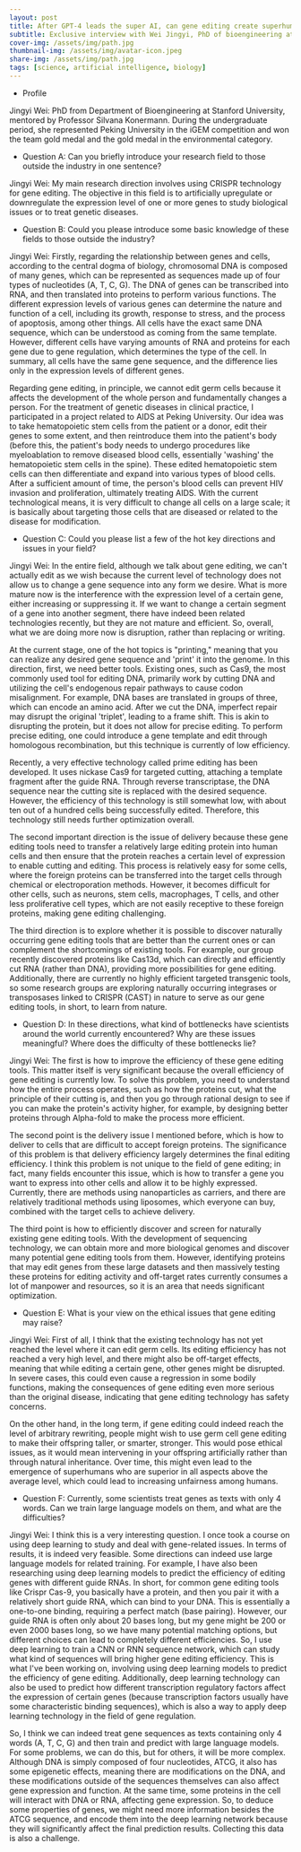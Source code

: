 ```yaml
---
layout: post
title: After GPT-4 leads the super AI, can gene editing create superhumans?
subtitle: Exclusive interview with Wei Jingyi, PhD of bioengineering at Stanford University
cover-img: /assets/img/path.jpg
thumbnail-img: /assets/img/avatar-icon.jpeg
share-img: /assets/img/path.jpg
tags: [science, artificial intelligence, biology]
---
```


* Profile

Jingyi Wei: PhD from Department of Bioengineering at Stanford University, mentored by Professor Silvana Konermann. During the undergraduate period, she represented Peking University in the iGEM competition and won the team gold medal and the gold medal in the environmental category.

* Question A: Can you briefly introduce your research field to those outside the industry in one sentence?

Jingyi Wei: My main research direction involves using CRISPR technology for gene editing. The objective in this field is to artificially upregulate or downregulate the expression level of one or more genes to study biological issues or to treat genetic diseases.

* Question B: Could you please introduce some basic knowledge of these fields to those outside the industry?

Jingyi Wei: Firstly, regarding the relationship between genes and cells, according to the central dogma of biology, chromosomal DNA is composed of many genes, which can be represented as sequences made up of four types of nucleotides (A, T, C, G). The DNA of genes can be transcribed into RNA, and then translated into proteins to perform various functions. The different expression levels of various genes can determine the nature and function of a cell, including its growth, response to stress, and the process of apoptosis, among other things. All cells have the exact same DNA sequence, which can be understood as coming from the same template. However, different cells have varying amounts of RNA and proteins for each gene due to gene regulation, which determines the type of the cell. In summary, all cells have the same gene sequence, and the difference lies only in the expression levels of different genes.

Regarding gene editing, in principle, we cannot edit germ cells because it affects the development of the whole person and fundamentally changes a person. For the treatment of genetic diseases in clinical practice, I participated in a project related to AIDS at Peking University. Our idea was to take hematopoietic stem cells from the patient or a donor, edit their genes to some extent, and then reintroduce them into the patient's body (before this, the patient's body needs to undergo procedures like myeloablation to remove diseased blood cells, essentially 'washing' the hematopoietic stem cells in the spine). These edited hematopoietic stem cells can then differentiate and expand into various types of blood cells. After a sufficient amount of time, the person's blood cells can prevent HIV invasion and proliferation, ultimately treating AIDS. With the current technological means, it is very difficult to change all cells on a large scale; it is basically about targeting those cells that are diseased or related to the disease for modification.

* Question C: Could you please list a few of the hot key directions and issues in your field?

Jingyi Wei: In the entire field, although we talk about gene editing, we can't actually edit as we wish because the current level of technology does not allow us to change a gene sequence into any form we desire. What is more mature now is the interference with the expression level of a certain gene, either increasing or suppressing it. If we want to change a certain segment of a gene into another segment, there have indeed been related technologies recently, but they are not mature and efficient. So, overall, what we are doing more now is disruption, rather than replacing or writing.

At the current stage, one of the hot topics is "printing," meaning that you can realize any desired gene sequence and 'print' it into the genome. In this direction, first, we need better tools. Existing ones, such as Cas9, the most commonly used tool for editing DNA, primarily work by cutting DNA and utilizing the cell's endogenous repair pathways to cause codon misalignment. For example, DNA bases are translated in groups of three, which can encode an amino acid. After we cut the DNA, imperfect repair may disrupt the original 'triplet', leading to a frame shift. This is akin to disrupting the protein, but it does not allow for precise editing. To perform precise editing, one could introduce a gene template and edit through homologous recombination, but this technique is currently of low efficiency.

Recently, a very effective technology called prime editing has been developed. It uses nickase Cas9 for targeted cutting, attaching a template fragment after the guide RNA. Through reverse transcriptase, the DNA sequence near the cutting site is replaced with the desired sequence. However, the efficiency of this technology is still somewhat low, with about ten out of a hundred cells being successfully edited. Therefore, this technology still needs further optimization overall.

The second important direction is the issue of delivery because these gene editing tools need to transfer a relatively large editing protein into human cells and then ensure that the protein reaches a certain level of expression to enable cutting and editing. This process is relatively easy for some cells, where the foreign proteins can be transferred into the target cells through chemical or electroporation methods. However, it becomes difficult for other cells, such as neurons, stem cells, macrophages, T cells, and other less proliferative cell types, which are not easily receptive to these foreign proteins, making gene editing challenging.

The third direction is to explore whether it is possible to discover naturally occurring gene editing tools that are better than the current ones or can complement the shortcomings of existing tools. For example, our group recently discovered proteins like Cas13d, which can directly and efficiently cut RNA (rather than DNA), providing more possibilities for gene editing. Additionally, there are currently no highly efficient targeted transgenic tools, so some research groups are exploring naturally occurring integrases or transposases linked to CRISPR (CAST) in nature to serve as our gene editing tools, in short, to learn from nature.

* Question D: In these directions, what kind of bottlenecks have scientists around the world currently encountered? Why are these issues meaningful? Where does the difficulty of these bottlenecks lie?

Jingyi Wei: The first is how to improve the efficiency of these gene editing tools. This matter itself is very significant because the overall efficiency of gene editing is currently low. To solve this problem, you need to understand how the entire process operates, such as how the proteins cut, what the principle of their cutting is, and then you go through rational design to see if you can make the protein's activity higher, for example, by designing better proteins through Alpha-fold to make the process more efficient.

The second point is the delivery issue I mentioned before, which is how to deliver to cells that are difficult to accept foreign proteins. The significance of this problem is that delivery efficiency largely determines the final editing efficiency. I think this problem is not unique to the field of gene editing; in fact, many fields encounter this issue, which is how to transfer a gene you want to express into other cells and allow it to be highly expressed. Currently, there are methods using nanoparticles as carriers, and there are relatively traditional methods using liposomes, which everyone can buy, combined with the target cells to achieve delivery.

The third point is how to efficiently discover and screen for naturally existing gene editing tools. With the development of sequencing technology, we can obtain more and more biological genomes and discover many potential gene editing tools from them. However, identifying proteins that may edit genes from these large datasets and then massively testing these proteins for editing activity and off-target rates currently consumes a lot of manpower and resources, so it is an area that needs significant optimization.

* Question E: What is your view on the ethical issues that gene editing may raise?

Jingyi Wei: First of all, I think that the existing technology has not yet reached the level where it can edit germ cells. Its editing efficiency has not reached a very high level, and there might also be off-target effects, meaning that while editing a certain gene, other genes might be disrupted. In severe cases, this could even cause a regression in some bodily functions, making the consequences of gene editing even more serious than the original disease, indicating that gene editing technology has safety concerns.

On the other hand, in the long term, if gene editing could indeed reach the level of arbitrary rewriting, people might wish to use germ cell gene editing to make their offspring taller, or smarter, stronger. This would pose ethical issues, as it would mean intervening in your offspring artificially rather than through natural inheritance. Over time, this might even lead to the emergence of superhumans who are superior in all aspects above the average level, which could lead to increasing unfairness among humans.

* Question F: Currently, some scientists treat genes as texts with only 4 words. Can we train large language models on them, and what are the difficulties?

Jingyi Wei: I think this is a very interesting question. I once took a course on using deep learning to study and deal with gene-related issues. In terms of results, it is indeed very feasible. Some directions can indeed use large language models for related training. For example, I have also been researching using deep learning models to predict the efficiency of editing genes with different guide RNAs. In short, for common gene editing tools like Crispr Cas-9, you basically have a protein, and then you pair it with a relatively short guide RNA, which can bind to your DNA. This is essentially a one-to-one binding, requiring a perfect match (base pairing). However, our guide RNA is often only about 20 bases long, but my gene might be 200 or even 2000 bases long, so we have many potential matching options, but different choices can lead to completely different efficiencies. So, I use deep learning to train a CNN or RNN sequence network, which can study what kind of sequences will bring higher gene editing efficiency. This is what I've been working on, involving using deep learning models to predict the efficiency of gene editing. Additionally, deep learning technology can also be used to predict how different transcription regulatory factors affect the expression of certain genes (because transcription factors usually have some characteristic binding sequences), which is also a way to apply deep learning technology in the field of gene regulation.

So, I think we can indeed treat gene sequences as texts containing only 4 words (A, T, C, G) and then train and predict with large language models. For some problems, we can do this, but for others, it will be more complex. Although DNA is simply composed of four nucleotides, ATCG, it also has some epigenetic effects, meaning there are modifications on the DNA, and these modifications outside of the sequences themselves can also affect gene expression and function. At the same time, some proteins in the cell will interact with DNA or RNA, affecting gene expression. So, to deduce some properties of genes, we might need more information besides the ATCG sequence, and encode them into the deep learning network because they will significantly affect the final prediction results. Collecting this data is also a challenge.
